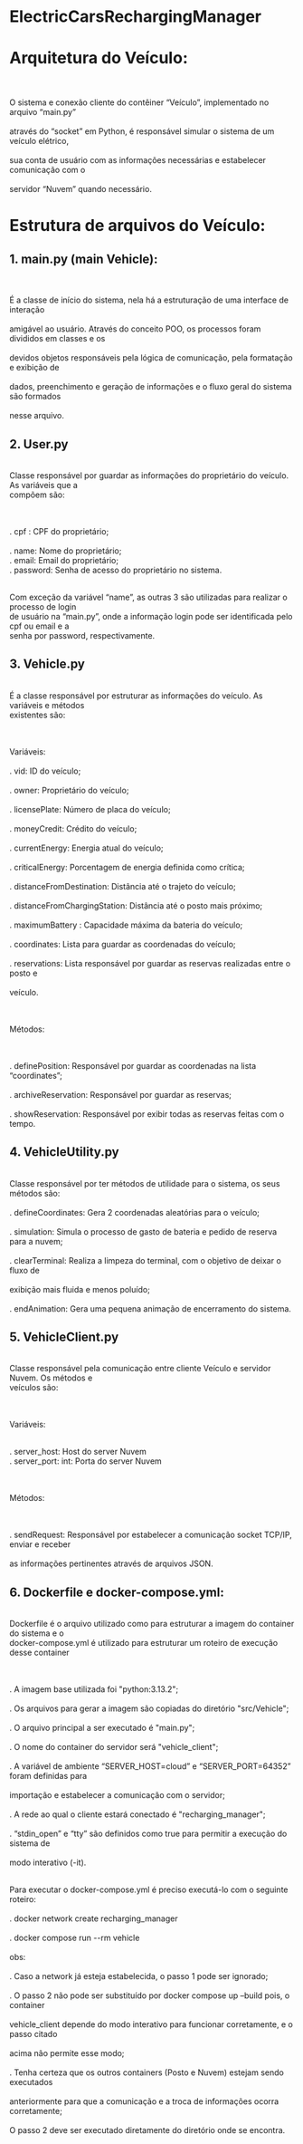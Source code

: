 # ElectricCarsRechargingManager

# Arquitetura do Veículo:

<br><br> O sistema e conexão cliente do contêiner “Veículo”, implementado no arquivo “main.py” <br><br> através do “socket” em Python, é responsável simular o sistema de um veículo elétrico, <br><br>sua conta de usuário com as informações necessárias  e estabelecer comunicação com o <br><br>servidor “Nuvem” quando necessário.


# Estrutura de arquivos do Veículo:

## 1. main.py (main Vehicle):

<br><br>É a classe de início do sistema, nela há a estruturação de uma interface de interação <br><br>amigável ao usuário. Através do conceito POO, os processos foram divididos em classes e os <br><br>devidos objetos responsáveis pela lógica de comunicação, pela formatação e exibição de <br><br>dados, preenchimento e geração de informações e o fluxo geral do sistema são formados <br><br>nesse arquivo.

## 2. User.py

<br>Classe responsável por guardar as informações do proprietário do veículo. As variáveis que a <br>compõem são: 

<br><br>. cpf : CPF do proprietário;
<br><br>. name: Nome do proprietário;
<br>. email: Email do proprietário;
<br>. password: Senha de acesso do proprietário no sistema.

<br>Com exceção da variável “name”, as outras 3 são utilizadas para realizar o processo de login <br>de usuário na “main.py”, onde a informação login pode ser identificada pelo cpf ou email e a <br>senha por password, respectivamente.

## 3. Vehicle.py

<br>É a classe responsável por estruturar as informações do veículo. As variáveis e métodos <br>existentes são:

<br><br>Variáveis:
<br><br>. vid: ID do veículo;
<br><br>. owner: Proprietário do veículo;
<br><br>. licensePlate: Número de placa do veículo;
<br><br>. moneyCredit: Crédito do veículo;
<br><br>. currentEnergy: Energia atual do veículo;
<br><br>. criticalEnergy: Porcentagem de energia definida como crítica;
<br><br>. distanceFromDestination: Distância até o trajeto do veículo;
<br><br>. distanceFromChargingStation: Distância até o posto mais próximo;
<br><br>. maximumBattery : Capacidade máxima da bateria do veículo;
<br><br>. coordinates: Lista para guardar as coordenadas do veículo;
<br><br>. reservations: Lista responsável por guardar as reservas realizadas entre o posto e <br><br>veículo.

<br><br>Métodos: 

<br><br>. definePosition: Responsável por guardar as coordenadas na lista “coordinates”;
<br><br>. archiveReservation: Responsável por guardar as reservas;
<br><br>. showReservation: Responsável por exibir todas as reservas feitas com o tempo.

## 4. VehicleUtility.py

<br>Classe responsável por ter métodos de utilidade para o sistema, os  seus métodos são:
<br><br>. defineCoordinates: Gera 2 coordenadas aleatórias para o veículo;
<br><br>. simulation: Simula o processo de gasto de bateria e pedido de reserva para a nuvem;
<br><br>. clearTerminal: Realiza a limpeza do terminal, com o objetivo de deixar o fluxo de <br><br> exibição mais fluida e menos poluído;
<br><br>. endAnimation: Gera uma pequena animação de encerramento do sistema. 

## 5. VehicleClient.py 

<br>Classe responsável pela comunicação entre cliente Veículo e servidor Nuvem. Os métodos e <br>veículos  são: 

<br><br>Variáveis:

<br>. server_host: Host do server Nuvem
<br>. server_port: int: Porta do server Nuvem

<br><br>Métodos: 

<br><br>. sendRequest: Responsável por estabelecer a comunicação  socket TCP/IP, enviar e receber <br><br>as informações pertinentes através de arquivos JSON.

## 6. Dockerfile e docker-compose.yml: 

<br>Dockerfile é o arquivo utilizado como para estruturar a imagem do container do sistema e o <br>docker-compose.yml é utilizado para estruturar um roteiro de execução desse container 

<br><br>. A imagem base utilizada foi "python:3.13.2";
<br><br>. Os arquivos para gerar a imagem são copiadas do diretório "src/Vehicle";
<br><br>. O arquivo principal a ser executado é "main.py";
<br><br>. O nome do container do servidor será "vehicle_client";
<br><br>. A variável de ambiente “SERVER_HOST=cloud” e “SERVER_PORT=64352” foram definidas para <br><br>importação e estabelecer a comunicação com o servidor;
<br><br>. A rede ao qual o cliente estará conectado é "recharging_manager";
<br><br>. “stdin_open”  e  “tty” são definidos como true para permitir a execução do sistema de <br><br>modo interativo (-it).

<br>Para executar o docker-compose.yml é preciso executá-lo com o seguinte roteiro:
<br><br>. docker network create recharging_manager
<br><br>. docker compose run --rm vehicle
<br><br>obs:
<br><br>. Caso a network já esteja estabelecida, o passo 1 pode ser ignorado;
<br><br>. O passo 2 não pode ser substituído por docker compose up –build pois, o container <br><br>vehicle_client depende do modo interativo para funcionar corretamente, e o passo citado <br><br>acima não permite esse modo;
<br><br>. Tenha certeza que os outros containers (Posto e Nuvem) estejam sendo executados <br><br>anteriormente para que a comunicação e a troca de informações ocorra corretamente;
<br><br>O passo 2 deve ser executado diretamente do diretório onde se encontra.

